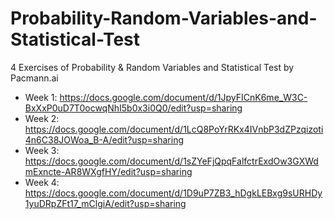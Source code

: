 # Probability-Random-Variables-and-Statistical-Test
4 Exercises of Probability &amp; Random Variables and Statistical Test by Pacmann.ai

- Week 1: https://docs.google.com/document/d/1JpyFICnK6me_W3C-BxXxP0uD7T0ocwqNhI5b0x3i0Q0/edit?usp=sharing
- Week 2: https://docs.google.com/document/d/1LcQ8PoYrRKx4IVnbP3dZPzqizoti4n6C38JOWoa_B-A/edit?usp=sharing
- Week 3: https://docs.google.com/document/d/1sZYeFjQpqFalfctrExdOw3GXWdmExncte-AR8WXgfHY/edit?usp=sharing
- Week 4: https://docs.google.com/document/d/1D9uP7ZB3_hDgkLEBxg9sURHDy1yuDRpZFt17_mClgiA/edit?usp=sharing
